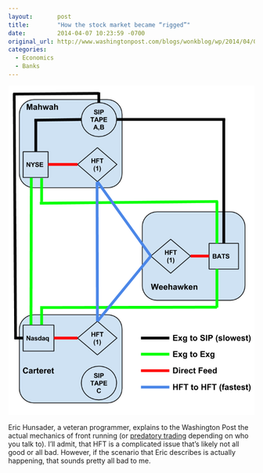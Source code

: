 ```yaml
---
layout:       post
title:        "How the stock market became “rigged”"
date:         2014-04-07 10:23:59 -0700
original_url: http://www.washingtonpost.com/blogs/wonkblog/wp/2014/04/04/a-veteran-programmer-explains-how-the-stock-market-became-rigged/
categories:
  - Economics
  - Banks
---
```


  ![Hunsader.png](/assets/import/d3ff88fac8efa5ca33d85b8d012bea52.png)  

 Eric Hunsader, a  veteran programmer,  explains to the Washington Post the actual mechanics of front running (or  [predatory trading](http://www.chrisstucchio.com/blog/2014/fervent_defense_of_frontrunning_hfts.html)  depending on who you talk to). I’ll admit, that HFT is a complicated issue that’s likely not all good or all bad. However, if the scenario that Eric describes is actually happening, that sounds pretty all bad to me. 
